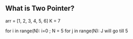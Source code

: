 ## What is Two Pointer?

arr = [1, 2, 3, 4, 5, 6]
K = 7

for i in range(N): i=0 ; N = 5
for j in range(N):
J will go till 5
